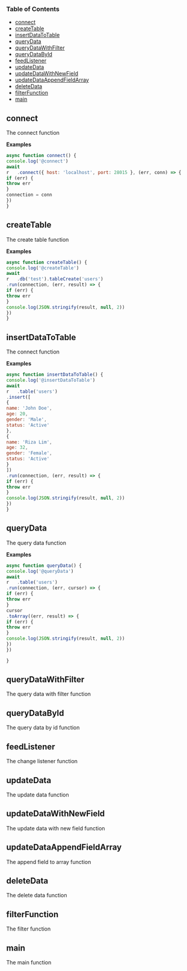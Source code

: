 <!-- Generated by documentation.js. Update this documentation by updating the source code. -->

### Table of Contents

-   [connect][1]
-   [createTable][2]
-   [insertDataToTable][3]
-   [queryData][4]
-   [queryDataWithFilter][5]
-   [queryDataById][6]
-   [feedListener][7]
-   [updateData][8]
-   [updateDataWithNewField][9]
-   [updateDataAppendFieldArray][10]
-   [deleteData][11]
-   [filterFunction][12]
-   [main][13]

## connect

The connect function

**Examples**

```javascript
async function connect() {
console.log('@connect')
await
r   .connect({ host: 'localhost', port: 28015 }, (err, conn) => {
if (err) {
throw err
}
connection = conn
})
}
```

## createTable

The create table function

**Examples**

```javascript
async function createTable() {
console.log('@createTable')
await
r   .db('test').tableCreate('users')
.run(connection, (err, result) => {
if (err) {
throw err
}
console.log(JSON.stringify(result, null, 2))
})
}
```

## insertDataToTable

The connect function

**Examples**

```javascript
async function insertDataToTable() {
console.log('@insertDataToTable')
await
r   .table('users')
.insert([
{
name: 'John Doe',
age: 20,
gender: 'Male',
status: 'Active'
},
{
name: 'Riza Lim',
age: 32,
gender: 'Female',
status: 'Active'
}
])
.run(connection, (err, result) => {
if (err) {
throw err
}
console.log(JSON.stringify(result, null, 2))
})
}
```

## queryData

The query data function

**Examples**

```javascript
async function queryData() {
console.log('@queryData')
await
r   .table('users')
.run(connection, (err, cursor) => {
if (err) {
throw err
}
cursor
.toArray((err, result) => {
if (err) {
throw err
}
console.log(JSON.stringify(result, null, 2))
})
})

}
```

## queryDataWithFilter

The query data with filter function

## queryDataById

The query data by id function

## feedListener

The change listener function

## updateData

The update data function

## updateDataWithNewField

The update data with new field function

## updateDataAppendFieldArray

The append field to array function

## deleteData

The delete data function

## filterFunction

The filter function

## main

The main function

[1]: #connect

[2]: #createtable

[3]: #insertdatatotable

[4]: #querydata

[5]: #querydatawithfilter

[6]: #querydatabyid

[7]: #feedlistener

[8]: #updatedata

[9]: #updatedatawithnewfield

[10]: #updatedataappendfieldarray

[11]: #deletedata

[12]: #filterfunction

[13]: #main

